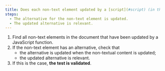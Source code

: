 ```yaml
---
title: Does each non-text element updated by a [script](#script) (in the page, or in a [frame](#frame)) and having an [alternative](#alternative-to-a-script) meet these conditions?
steps:
  - The alternative for the non-text element is updated.
  - The updated alternative is relevant.
---
```


1. Find all non-text elements in the document that have been updated by a JavaScript function.
2. If the non-text element has an alternative, check that
   - the alternative is updated when the non-textual content is updated;
   - the updated alternative is relevant.
3. If this is the case, **the test is validated**.
